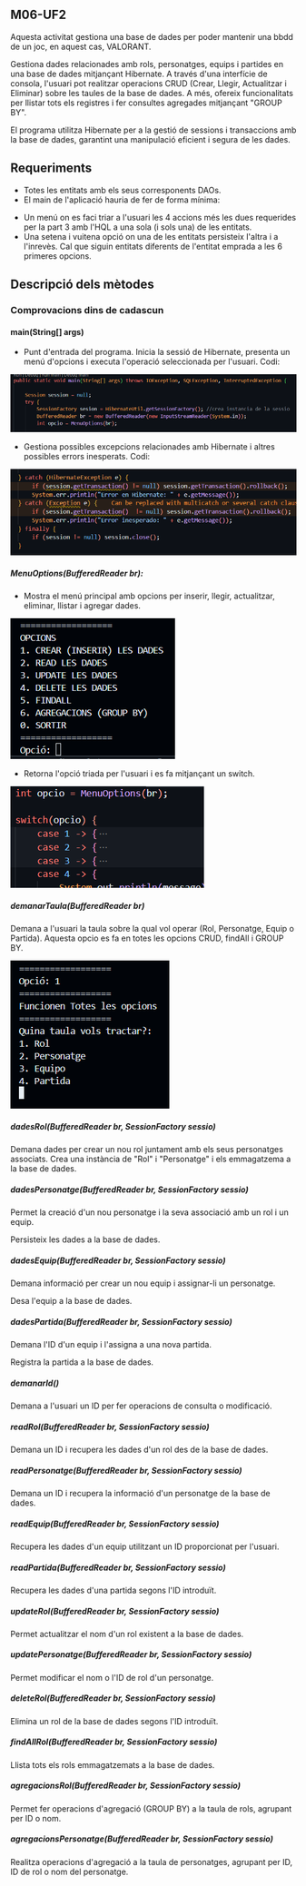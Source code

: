 ## M06-UF2

Aquesta activitat gestiona una base de dades per poder mantenir una bbdd de un joc, en aquest cas, VALORANT.

Gestiona dades relacionades amb rols, personatges, equips i partides en una base de dades mitjançant Hibernate. A través d'una interfície de consola, l'usuari pot realitzar operacions CRUD (Crear, Llegir, Actualitzar i Eliminar) sobre les taules de la base de dades. A més, ofereix funcionalitats per llistar tots els registres i fer consultes agregades mitjançant "GROUP BY".

El programa utilitza Hibernate per a la gestió de sessions i transaccions amb la base de dades, garantint una manipulació eficient i segura de les dades.

## Requeriments

* Totes les entitats amb els seus corresponents DAOs.
* El main de l'aplicació hauria de fer de forma mínima:
- Un menú on es faci triar a l'usuari les 4 accions més les dues requerides per la part 3 amb l'HQL a una sola (i sols una) de les entitats.
- Una setena i vuitena opció on una de les entitats persisteix l'altra i a l'inrevès. Cal que siguin entitats diferents de l'entitat emprada a les 6 primeres opcions.

## Descripció dels mètodes
### Comprovacions dins de cadascun

#### main(String[] args)

- Punt d'entrada del programa. Inicia la sessió de Hibernate, presenta un menú d'opcions i executa l'operació seleccionada per l'usuari.
Codi:

![alt text](imatges/image2.png)

- Gestiona possibles excepcions relacionades amb Hibernate i altres possibles errors inesperats.
Codi:

![alt text](imatges/image3.png)

##### MenuOptions(BufferedReader br):

- Mostra el menú principal amb opcions per inserir, llegir, actualitzar, eliminar, llistar i agregar dades.

![alt text](imatges/image1.png)

- Retorna l'opció triada per l'usuari i es fa mitjançant un switch.

![alt text](imatges/image4.png)

#####  demanarTaula(BufferedReader br)

Demana a l'usuari la taula sobre la qual vol operar (Rol, Personatge, Equip o Partida).
Aquesta opcio es fa en totes les opcions CRUD, findAll i GROUP BY.

![alt text](imatges/image5.png)

##### dadesRol(BufferedReader br, SessionFactory sessio)

Demana dades per crear un nou rol juntament amb els seus personatges associats.
Crea una instància de "Rol" i "Personatge" i els emmagatzema a la base de dades.


##### dadesPersonatge(BufferedReader br, SessionFactory sessio)

Permet la creació d'un nou personatge i la seva associació amb un rol i un equip.

Persisteix les dades a la base de dades.

##### dadesEquip(BufferedReader br, SessionFactory sessio)

Demana informació per crear un nou equip i assignar-li un personatge.

Desa l'equip a la base de dades.

##### dadesPartida(BufferedReader br, SessionFactory sessio)

Demana l'ID d'un equip i l'assigna a una nova partida.

Registra la partida a la base de dades.

##### demanarId()

Demana a l'usuari un ID per fer operacions de consulta o modificació.

##### readRol(BufferedReader br, SessionFactory sessio)

Demana un ID i recupera les dades d'un rol des de la base de dades.

##### readPersonatge(BufferedReader br, SessionFactory sessio)

Demana un ID i recupera la informació d'un personatge de la base de dades.

##### readEquip(BufferedReader br, SessionFactory sessio)

Recupera les dades d'un equip utilitzant un ID proporcionat per l'usuari.

##### readPartida(BufferedReader br, SessionFactory sessio)

Recupera les dades d'una partida segons l'ID introduït.

##### updateRol(BufferedReader br, SessionFactory sessio)

Permet actualitzar el nom d'un rol existent a la base de dades.

##### updatePersonatge(BufferedReader br, SessionFactory sessio)

Permet modificar el nom o l'ID de rol d'un personatge.

##### deleteRol(BufferedReader br, SessionFactory sessio)

Elimina un rol de la base de dades segons l'ID introduït.

##### findAllRol(BufferedReader br, SessionFactory sessio)

Llista tots els rols emmagatzemats a la base de dades.

##### agregacionsRol(BufferedReader br, SessionFactory sessio)

Permet fer operacions d'agregació (GROUP BY) a la taula de rols, agrupant per ID o nom.

##### agregacionsPersonatge(BufferedReader br, SessionFactory sessio)

Realitza operacions d'agregació a la taula de personatges, agrupant per ID, ID de rol o nom del personatge.